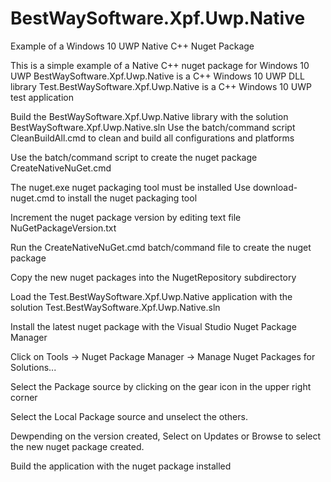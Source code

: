 # BestWaySoftware.Xpf.Uwp.Native
Example of a Windows 10 UWP Native C++ Nuget Package

This is a simple example of a Native C++ nuget package for Windows 10 UWP
BestWaySoftware.Xpf.Uwp.Native is a C++ Windows 10 UWP DLL library
Test.BestWaySoftware.Xpf.Uwp.Native is a C++ Windows 10 UWP test application

Build the BestWaySoftware.Xpf.Uwp.Native library with the solution BestWaySoftware.Xpf.Uwp.Native.sln
Use the batch/command script CleanBuildAll.cmd to clean and build all configurations and platforms

Use the batch/command script to create the nuget package
CreateNativeNuGet.cmd

The nuget.exe nuget packaging tool must be installed
Use download-nuget.cmd to install the nuget packaging tool

Increment the nuget package version by editing text file NuGetPackageVersion.txt

Run the CreateNativeNuGet.cmd batch/command file to create the nuget package

Copy the new nuget packages into the NugetRepository subdirectory

Load the Test.BestWaySoftware.Xpf.Uwp.Native application with the solution Test.BestWaySoftware.Xpf.Uwp.Native.sln

Install the latest nuget package with the Visual Studio Nuget Package Manager

Click on Tools -> Nuget Package Manager -> Manage Nuget Packages for Solutions...

Select the Package source by clicking on the gear icon in the upper right corner

Select the Local Package source and unselect the others.

Dewpending on the version created, Select on Updates or Browse to select the new nuget package created.

Build the application with the nuget package installed
